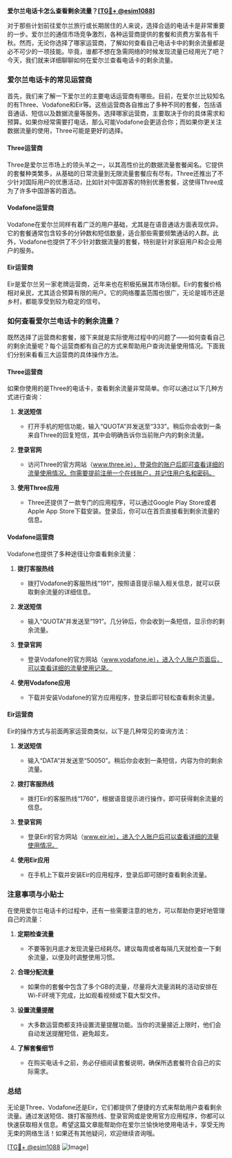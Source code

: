 **爱尔兰电话卡怎么查看剩余流量？[[TG💪+ @esim1088](https://t.me/s/esim1088)]**

对于那些计划前往爱尔兰旅行或长期居住的人来说，选择合适的电话卡是非常重要的一步。爱尔兰的通信市场竞争激烈，各种运营商提供的套餐和资费方案各有千秋。然而，无论你选择了哪家运营商，了解如何查看自己电话卡中的剩余流量都是必不可少的一项技能。毕竟，谁都不想在急需网络的时候发现流量已经用光了吧？今天，我们就来详细聊聊如何在爱尔兰查看电话卡的剩余流量。

### 爱尔兰电话卡的常见运营商

首先，我们来了解一下爱尔兰的主要电话运营商有哪些。目前，在爱尔兰比较知名的有Three、Vodafone和Eir等。这些运营商各自推出了多种不同的套餐，包括语音通话、短信以及数据流量等服务。选择哪家运营商，主要取决于你的具体需求和预算。如果你经常需要打电话，那么可能Vodafone会更适合你；而如果你更关注数据流量的使用，Three可能是更好的选择。

#### Three运营商

Three是爱尔兰市场上的领头羊之一，以其高性价比的数据流量套餐闻名。它提供的套餐种类繁多，从基础的日常流量到无限流量套餐应有尽有。Three还推出了不少针对国际用户的优惠活动，比如针对中国游客的特别优惠套餐，这使得Three成为了许多中国游客的首选。

#### Vodafone运营商

Vodafone在爱尔兰同样有着广泛的用户基础，尤其是在语音通话方面表现优异。它的套餐通常包含较多的分钟数和短信数量，适合那些需要频繁通话的人群。此外，Vodafone也提供了不少针对数据流量的套餐，特别是针对家庭用户和企业用户的服务。

#### Eir运营商

Eir是爱尔兰另一家老牌运营商，近年来也在积极拓展其市场份额。Eir的套餐价格相对亲民，尤其适合预算有限的用户。它的网络覆盖范围也很广，无论是城市还是乡村，都能享受到较为稳定的信号。

### 如何查看爱尔兰电话卡的剩余流量？

既然选择了运营商和套餐，接下来就是实际使用过程中的问题了——如何查看自己的剩余流量呢？每个运营商都有自己的方式来帮助用户查询流量使用情况。下面我们分别来看看三大运营商的具体操作方法。

#### Three运营商

如果你使用的是Three的电话卡，查看剩余流量非常简单。你可以通过以下几种方式进行查询：

1. **发送短信**
   - 打开手机的短信功能，输入“QUOTA”并发送至“333”。稍后你会收到一条来自Three的回复短信，其中会明确告诉你当前账户内的剩余流量。
   
2. **登录官网**
   - 访问Three的官方网站（www.three.ie），登录你的账户后即可查看详细的流量使用情况。你需要提前注册一个在线账户，并记住用户名和密码。
   
3. **使用Three应用**
   - Three还提供了一款专门的应用程序，可以通过Google Play Store或者Apple App Store下载安装。登录后，你可以在首页直接看到剩余流量的信息。

#### Vodafone运营商

Vodafone也提供了多种途径让你查看剩余流量：

1. **拨打客服热线**
   - 拨打Vodafone的客服热线“191”，按照语音提示输入相关信息，就可以获取剩余流量的详细信息。
   
2. **发送短信**
   - 输入“QUOTA”并发送至“191”。几分钟后，你会收到一条短信，显示你的剩余流量。
   
3. **登录官网**
   - 登录Vodafone的官方网站（www.vodafone.ie），进入个人账户页面后，可以查看详细的流量使用记录。
   
4. **使用Vodafone应用**
   - 下载并安装Vodafone的官方应用程序，登录后即可轻松查看剩余流量。

#### Eir运营商

Eir的操作方式与前面两家运营商类似，以下是几种常见的查询方法：

1. **发送短信**
   - 输入“DATA”并发送至“50050”。稍后你会收到一条短信，内容为你的剩余流量。
   
2. **拨打客服热线**
   - 拨打Eir的客服热线“1760”，根据语音提示进行操作，即可获得剩余流量的信息。
   
3. **登录官网**
   - 登录Eir的官方网站（www.eir.ie），进入个人账户后可以查看详细的流量使用情况。
   
4. **使用Eir应用**
   - 在手机上下载并安装Eir的应用程序，登录后即可随时查看剩余流量。

### 注意事项与小贴士

在使用爱尔兰电话卡的过程中，还有一些需要注意的地方，可以帮助你更好地管理自己的流量：

1. **定期检查流量**
   - 不要等到月底才发现流量已经耗尽。建议每周或者每隔几天就检查一下剩余流量，以便及时调整使用习惯。
   
2. **合理分配流量**
   - 如果你的套餐中包含了多个GB的流量，尽量将大流量消耗的活动安排在Wi-Fi环境下完成，比如观看视频或下载大型文件。
   
3. **设置流量提醒**
   - 大多数运营商都支持设置流量提醒功能。当你的流量接近上限时，他们会自动发送提醒短信，避免超支。
   
4. **了解套餐细节**
   - 在购买电话卡之前，务必仔细阅读套餐说明，确保所选套餐符合自己的实际需求。

### 总结

无论是Three、Vodafone还是Eir，它们都提供了便捷的方式来帮助用户查看剩余流量。通过发送短信、拨打客服热线、登录官网或是使用官方应用程序，你都可以快速获取相关信息。希望这篇文章能帮助你在爱尔兰愉快地使用电话卡，享受无拘无束的网络生活！如果还有其他疑问，欢迎继续咨询哦。

[[TG💪+ @esim1088](https://t.me/s/esim1088) ![Image](https://i.postimg.cc/4NQfJmqS/Snipaste-2025-05-13-00-14-12.png)]